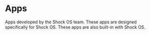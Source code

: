 # Apps
Apps developed by the Shock OS team. These apps are designed specifically for Shock OS. These apps are also built-in with Shock OS.
